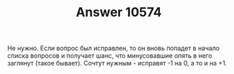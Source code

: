 ﻿---
title: "Answer 10574"
se.owner.user_id: 282277
se.owner.display_name: "Эникейщик"
se.owner.link: "https://ru.meta.stackoverflow.com/users/282277/%d0%ad%d0%bd%d0%b8%d0%ba%d0%b5%d0%b9%d1%89%d0%b8%d0%ba"
se.answer_id: 10574
se.question_id: 10572
se.post_type: answer
se.score: 0
se.is_accepted: False
---
<p>Не нужно. Если вопрос был исправлен, то он вновь попадет в начало списка вопросов и получает шанс, что минусовавшие опять в него заглянут (такое бывает). Сочтут нужным - исправят -1 на 0, а то и на +1.</p>
